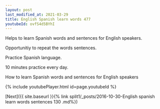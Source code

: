 ```yaml
---
layout: post
last_modified_at: 2021-03-29
title: English Spanish learn words 477 
youtubeId: ovfS4d5BYhI
---
```

 
 
Helps to learn Spanish words and sentences for English speakers.

Opportunitiy to repeat the words sentences. 

Practice Spanish language. 
 
10 minutes practice every day. 
 
How to learn Spanish words and sentences for English speakers 
 
{% include youtubePlayer.html id=page.youtubeId %}
 
 
[Next]({{ site.baseurl }}{% link  split1/_posts/2016-10-30-English spanish learn words sentences 130 .md%})
 
